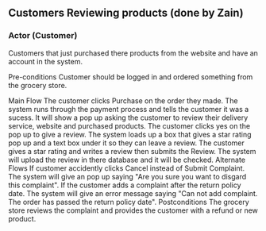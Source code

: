 ## Customers Reviewing products (done by Zain)
### Actor (Customer)
Customers that just purchased there products from the website and have an account in the system.

Pre-conditions
Customer should be logged in and ordered something from the grocery store.

Main Flow
The customer clicks Purchase on the order they made.
The system runs through the payment process and tells the customer it was a sucess. It will show a pop up asking the customer to review their delivery service, website and purchased products.
The customer clicks yes on the pop up to give a review.
The system loads up a box that gives a star rating pop up and a text box under it so they can leave a review.
The customer gives a star rating and writes a review then submits the Review.
The system will upload the review in there database and it will be checked.
Alternate Flows
If customer accidently clicks Cancel instead of Submit Complaint.
The system will give an pop up saying "Are you sure you want to disgard this complaint".
If the customer adds a complaint after the return policy date.
The system will give an error message saying "Can not add complaint. The order has passed the return policy date".
Postconditions
The grocery store reviews the complaint and provides the customer with a refund or new product.
